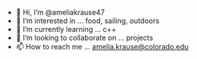 - 👋 Hi, I’m @ameliakrause47
- 👀 I’m interested in ... food, sailing, outdoors
- 🌱 I’m currently learning ... c++
- 💞️ I’m looking to collaborate on ... projects 
- 📫 How to reach me ... amelia.krause@colorado.edu

<!---
ameliakrause47/ameliakrause47 is a ✨ special ✨ repository because its `README.md` (this file) appears on your GitHub profile.
You can click the Preview link to take a look at your changes.
--->
